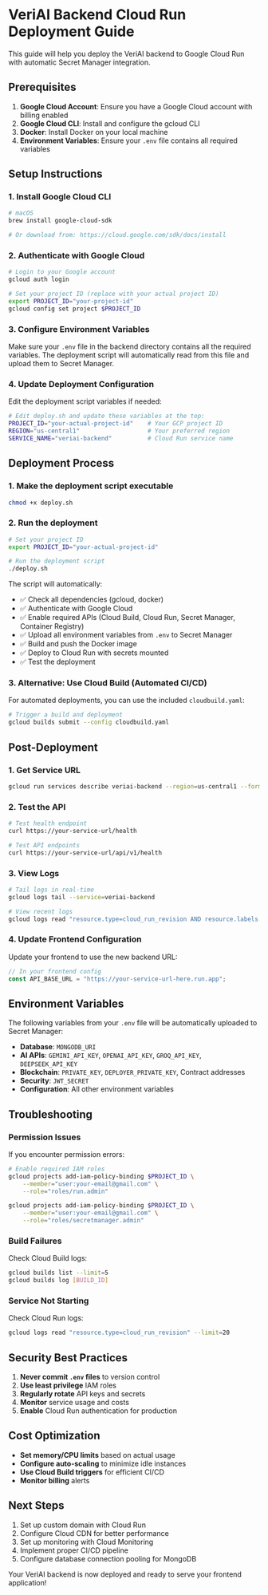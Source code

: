 # VeriAI Backend Cloud Run Deployment Guide

This guide will help you deploy the VeriAI backend to Google Cloud Run with automatic Secret Manager integration.

## Prerequisites

1. **Google Cloud Account**: Ensure you have a Google Cloud account with billing enabled
2. **Google Cloud CLI**: Install and configure the gcloud CLI
3. **Docker**: Install Docker on your local machine
4. **Environment Variables**: Ensure your `.env` file contains all required variables

## Setup Instructions

### 1. Install Google Cloud CLI

```bash
# macOS
brew install google-cloud-sdk

# Or download from: https://cloud.google.com/sdk/docs/install
```

### 2. Authenticate with Google Cloud

```bash
# Login to your Google account
gcloud auth login

# Set your project ID (replace with your actual project ID)
export PROJECT_ID="your-project-id"
gcloud config set project $PROJECT_ID
```

### 3. Configure Environment Variables

Make sure your `.env` file in the backend directory contains all the required variables. The deployment script will automatically read from this file and upload them to Secret Manager.

### 4. Update Deployment Configuration

Edit the deployment script variables if needed:

```bash
# Edit deploy.sh and update these variables at the top:
PROJECT_ID="your-actual-project-id"    # Your GCP project ID
REGION="us-central1"                   # Your preferred region
SERVICE_NAME="veriai-backend"          # Cloud Run service name
```

## Deployment Process

### 1. Make the deployment script executable

```bash
chmod +x deploy.sh
```

### 2. Run the deployment

```bash
# Set your project ID
export PROJECT_ID="your-actual-project-id"

# Run the deployment script
./deploy.sh
```

The script will automatically:

- ✅ Check all dependencies (gcloud, docker)
- ✅ Authenticate with Google Cloud
- ✅ Enable required APIs (Cloud Build, Cloud Run, Secret Manager, Container Registry)
- ✅ Upload all environment variables from `.env` to Secret Manager
- ✅ Build and push the Docker image
- ✅ Deploy to Cloud Run with secrets mounted
- ✅ Test the deployment

### 3. Alternative: Use Cloud Build (Automated CI/CD)

For automated deployments, you can use the included `cloudbuild.yaml`:

```bash
# Trigger a build and deployment
gcloud builds submit --config cloudbuild.yaml
```

## Post-Deployment

### 1. Get Service URL

```bash
gcloud run services describe veriai-backend --region=us-central1 --format='value(status.url)'
```

### 2. Test the API

```bash
# Test health endpoint
curl https://your-service-url/health

# Test API endpoints
curl https://your-service-url/api/v1/health
```

### 3. View Logs

```bash
# Tail logs in real-time
gcloud logs tail --service=veriai-backend

# View recent logs
gcloud logs read "resource.type=cloud_run_revision AND resource.labels.service_name=veriai-backend" --limit=50
```

### 4. Update Frontend Configuration

Update your frontend to use the new backend URL:

```typescript
// In your frontend config
const API_BASE_URL = "https://your-service-url-here.run.app";
```

## Environment Variables

The following variables from your `.env` file will be automatically uploaded to Secret Manager:

- **Database**: `MONGODB_URI`
- **AI APIs**: `GEMINI_API_KEY`, `OPENAI_API_KEY`, `GROQ_API_KEY`, `DEEPSEEK_API_KEY`
- **Blockchain**: `PRIVATE_KEY`, `DEPLOYER_PRIVATE_KEY`, Contract addresses
- **Security**: `JWT_SECRET`
- **Configuration**: All other environment variables

## Troubleshooting

### Permission Issues

If you encounter permission errors:

```bash
# Enable required IAM roles
gcloud projects add-iam-policy-binding $PROJECT_ID \
    --member="user:your-email@gmail.com" \
    --role="roles/run.admin"

gcloud projects add-iam-policy-binding $PROJECT_ID \
    --member="user:your-email@gmail.com" \
    --role="roles/secretmanager.admin"
```

### Build Failures

Check Cloud Build logs:

```bash
gcloud builds list --limit=5
gcloud builds log [BUILD_ID]
```

### Service Not Starting

Check Cloud Run logs:

```bash
gcloud logs read "resource.type=cloud_run_revision" --limit=20
```

## Security Best Practices

1. **Never commit `.env` files** to version control
2. **Use least privilege** IAM roles
3. **Regularly rotate** API keys and secrets
4. **Monitor** service usage and costs
5. **Enable** Cloud Run authentication for production

## Cost Optimization

- **Set memory/CPU limits** based on actual usage
- **Configure auto-scaling** to minimize idle instances
- **Use Cloud Build triggers** for efficient CI/CD
- **Monitor billing** alerts

## Next Steps

1. Set up custom domain with Cloud Run
2. Configure Cloud CDN for better performance
3. Set up monitoring with Cloud Monitoring
4. Implement proper CI/CD pipeline
5. Configure database connection pooling for MongoDB

Your VeriAI backend is now deployed and ready to serve your frontend application!
